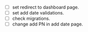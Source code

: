 - [ ] set redirect to dashboard page.
- [ ] set add date validations.
- [ ] check migrations.
- [ ] change add PN in add date page.
